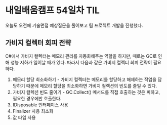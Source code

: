 # 내일배움캠프 54일차 TIL    
오늘도 오전에 기술면접 예상질문을 풀어보고 팀 프로젝트 개발을 진행했다.  

## 가비지 컬렉터 회피 전략  
C#에서 가비지 컬렉터는 메모리 관리를 자동화해주는 역할을 하지만, 때로는 GC로 인해 성능 저하가 일어날 때가 있다. 따라서 다음과 같은 가비지 컬렉터 회피 전략이 필요하다.  
1. 메모리 할당 최소화하기 - 가비지 컬렉터는 메모리를 할당하고 해제하는 작업을 담당하기 때문에 메모리 할당을 최소화하면 가비지 컬렉션의 빈도를 줄일 수 있다.  
2. 가비지 컬렉션 빈도 줄이기 - GC.Collect() 메서드를 직접 호출하는 것은 피하고, 필요한 경우에만 호출한다.  
3. IDisposable 인터페이스 사용  
4. Finalizer 사용 최소화
5. 값 타입 사용  
